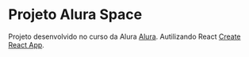 # Projeto Alura Space

Projeto desenvolvido no curso da Alura [Alura](https://www.alura.com.br/).
Autilizando React [Create React App](https://github.com/facebook/create-react-app).


